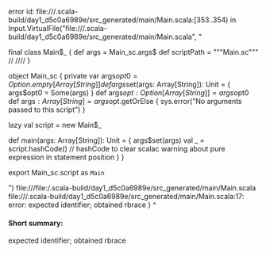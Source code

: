 error id: file://<WORKSPACE>/.scala-build/day1_d5c0a6989e/src_generated/main/Main.scala:[353..354) in Input.VirtualFile("file://<WORKSPACE>/.scala-build/day1_d5c0a6989e/src_generated/main/Main.scala", "

final class Main$_ {
def args = Main_sc.args$
def scriptPath = """Main.sc"""
/*<script>*/
// Run: scala Main.scala

final case class Input(column1: Seq[Int], column2: Seq[Int]) {
    def sorted: Input = {
        val sortedColumn1 = column1.sorted
        val sortedColumn2 = column2.sorted
        Input(sortedColumn1, sortedColumn2)
    }

    def 
}

println("Hello, world!")
/*</script>*/ /*<generated>*//*</generated>*/
}

object Main_sc {
  private var args$opt0 = Option.empty[Array[String]]
  def args$set(args: Array[String]): Unit = {
    args$opt0 = Some(args)
  }
  def args$opt: Option[Array[String]] = args$opt0
  def args$: Array[String] = args$opt.getOrElse {
    sys.error("No arguments passed to this script")
  }

  lazy val script = new Main$_

  def main(args: Array[String]): Unit = {
    args$set(args)
    val _ = script.hashCode() // hashCode to clear scalac warning about pure expression in statement position
  }
}

export Main_sc.script as `Main`

")
file://<WORKSPACE>/file:<WORKSPACE>/.scala-build/day1_d5c0a6989e/src_generated/main/Main.scala
file://<WORKSPACE>/.scala-build/day1_d5c0a6989e/src_generated/main/Main.scala:17: error: expected identifier; obtained rbrace
}
^
#### Short summary: 

expected identifier; obtained rbrace